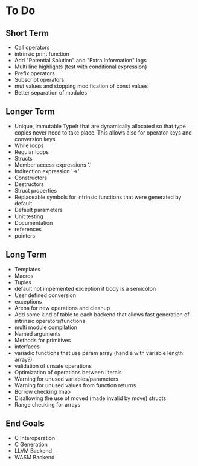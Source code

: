 # To Do

## Short Term
- Call operators
- intrinsic print function
- Add "Potential Solution" and "Extra Information" logs
- Multi line highlights (test with conditional expression)
- Prefix operators
- Subscript operators
- mut values and stopping modification of const values
- Better separation of modules

## Longer Term
- Unique, immutable TypeIr that are dynamically allocated so that type copies never need to take place. This allows also for operator keys and conversion keys
- While loops
- Regular loops
- Structs
- Member access expressions '.'
- Indirection expression '->'
- Constructors
- Destructors
- Struct properties
- Replaceable symbols for intrinsic functions that were generated by default
- Default parameters
- Unit testing
- Documentation
- references
- pointers

## Long Term
- Templates
- Macros
- Tuples
- default not impemented exception if body is a semicolon
- User defined conversion
- exceptions
- Arena for new operations and cleanup
- Add some kind of table to each backend that allows fast generation of intrinsic operators/functions
- multi module compilation
- Named arguments
- Methods for primitives
- interfaces
- variadic functions that use param array (handle with variable length array?)
- validation of unsafe operations
- Optimization of operations between literals
- Warning for unused variables/parameters
- Warning for unused values from function returns
- Borrow checking lmao
- Disallowing the use of moved (made invalid by move) structs
- Range checking for arrays

## End Goals
- C Interoperation
- C Generation
- LLVM Backend
- WASM Backend
